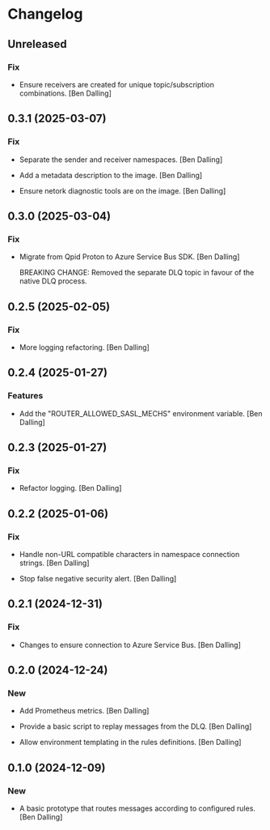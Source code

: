# Changelog


## Unreleased

### Fix

* Ensure receivers are created for unique topic/subscription combinations. [Ben Dalling]


## 0.3.1 (2025-03-07)

### Fix

* Separate the sender and receiver namespaces. [Ben Dalling]

* Add a metadata description to the image. [Ben Dalling]

* Ensure netork diagnostic tools are on the image. [Ben Dalling]


## 0.3.0 (2025-03-04)

### Fix

* Migrate from Qpid Proton to Azure Service Bus SDK. [Ben Dalling]

  BREAKING CHANGE: Removed the separate DLQ topic in favour of the
  native DLQ process.


## 0.2.5 (2025-02-05)

### Fix

* More logging refactoring. [Ben Dalling]


## 0.2.4 (2025-01-27)

### Features

* Add the "ROUTER_ALLOWED_SASL_MECHS" environment variable. [Ben Dalling]


## 0.2.3 (2025-01-27)

### Fix

* Refactor logging. [Ben Dalling]


## 0.2.2 (2025-01-06)

### Fix

* Handle non-URL compatible characters in namespace connection strings. [Ben Dalling]

* Stop false negative security alert. [Ben Dalling]


## 0.2.1 (2024-12-31)

### Fix

* Changes to ensure connection to Azure Service Bus. [Ben Dalling]


## 0.2.0 (2024-12-24)

### New

* Add Prometheus metrics. [Ben Dalling]

* Provide a basic script to replay messages from the DLQ. [Ben Dalling]

* Allow environment templating in the rules definitions. [Ben Dalling]


## 0.1.0 (2024-12-09)

### New

* A basic prototype that routes messages according to configured rules. [Ben Dalling]


